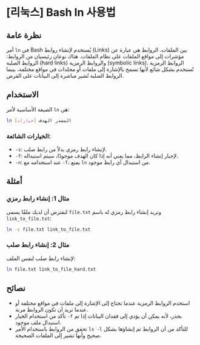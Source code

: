 # [리눅스] Bash ln 사용법

## نظرة عامة
أمر `ln` في Bash يُستخدم لإنشاء روابط (Links) بين الملفات. الروابط هي عبارة عن مؤشرات إلى مواقع الملفات على نظام الملفات. هناك نوعان رئيسيان من الروابط: الروابط الصلبة (hard links) والروابط الرمزية (symbolic links). الروابط الرمزية تُستخدم بشكل شائع لأنها تسمح بالإشارة إلى ملفات أو مجلدات في مواقع مختلفة، بينما الروابط الصلبة تُشير مباشرة إلى البيانات على القرص.

## الاستخدام
الصيغة الأساسية لأمر `ln` هي:

```bash
ln [خيارات] المصدر الهدف
```

### الخيارات الشائعة:
- `-s`: لإنشاء رابط رمزي بدلاً من رابط صلب.
- `-f`: لإجبار إنشاء الرابط، مما يعني أنه إذا كان الهدف موجودًا، سيتم استبداله.
- `-n`: عند استخدامه مع `-f`، يمنع `ln` من استبدال أي رابط موجود.

## أمثلة
### مثال 1: إنشاء رابط رمزي
لنفترض أن لديك ملفًا يسمى `file.txt` وتريد إنشاء رابط رمزي له باسم `link_to_file.txt`:

```bash
ln -s file.txt link_to_file.txt
```

### مثال 2: إنشاء رابط صلب
لإنشاء رابط صلب لنفس الملف:

```bash
ln file.txt link_to_file_hard.txt
```

## نصائح
- استخدم الروابط الرمزية عندما تحتاج إلى الإشارة إلى ملفات في مواقع مختلفة أو عندما تريد أن تكون الروابط مرنة.
- تأكد من استخدام الخيار `-f` بحذر، لأنه يمكن أن يؤدي إلى فقدان البيانات إذا تم استبدال ملف موجود.
- تحقق من الروابط باستخدام الأمر `ls -l` للتأكد من أن الروابط تم إنشاؤها بشكل صحيح وأنها تشير إلى الملفات الصحيحة.